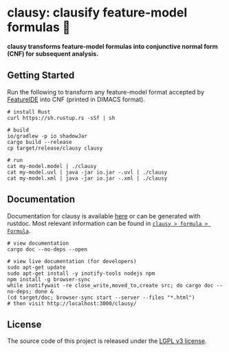 # clausy: clausify feature-model formulas 🎅

**clausy transforms feature-model formulas into conjunctive normal form (CNF) for subsequent analysis.**

## Getting Started

Run the following to transform any feature-model format accepted by [FeatureIDE](https://featureide.github.io/) into CNF (printed in DIMACS format).

```
# install Rust
curl https://sh.rustup.rs -sSf | sh

# build
io/gradlew -p io shadowJar
cargo build --release
cp target/release/clausy clausy

# run
cat my-model.model | ./clausy
cat my-model.uvl | java -jar io.jar -.uvl | ./clausy
cat my-model.xml | java -jar io.jar -.xml | ./clausy
```

## Documentation

Documentation for clausy is available [here](https://ekuiter.github.io/clausy/) or can be generated with rustdoc.
Most relevant information can be found in [`clausy > formula > Formula`](https://ekuiter.github.io/clausy/clausy/formula/struct.Formula.html).

```
# view documentation
cargo doc --no-deps --open

# view live documentation (for developers)
sudo apt-get update
sudo apt-get install -y inotify-tools nodejs npm
npm install -g browser-sync
while inotifywait -re close_write,moved_to,create src; do cargo doc --no-deps; done &
(cd target/doc; browser-sync start --server --files "*.html")
# then visit http://localhost:3000/clausy/
```

## License

The source code of this project is released under the [LGPL v3 license](LICENSE.txt).